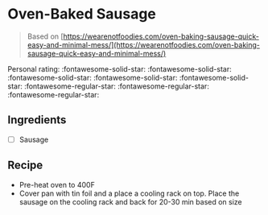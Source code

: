 <!-- Needs Manual Review -->

# Oven-Baked Sausage

> Based on [https://wearenotfoodies.com/oven-baking-sausage-quick-easy-and-minimal-mess/](https://wearenotfoodies.com/oven-baking-sausage-quick-easy-and-minimal-mess/)

<!-- {cts} rating=2; (User can specify rating on scale of 1-5) -->

Personal rating: :fontawesome-solid-star: :fontawesome-solid-star: :fontawesome-solid-star: :fontawesome-solid-star: :fontawesome-solid-star: :fontawesome-regular-star: :fontawesome-regular-star: :fontawesome-regular-star:

<!-- {cte} -->

<!-- {cts} name_image=None; (User can specify image name) -->

<!-- TODO: Capture image -->

<!-- {cte} -->

## Ingredients

- [ ] Sausage

## Recipe

- Pre-heat oven to 400F
- Cover pan with tin foil and a place a cooling rack on top. Place the sausage on the cooling rack and back for 20-30 min based on size
